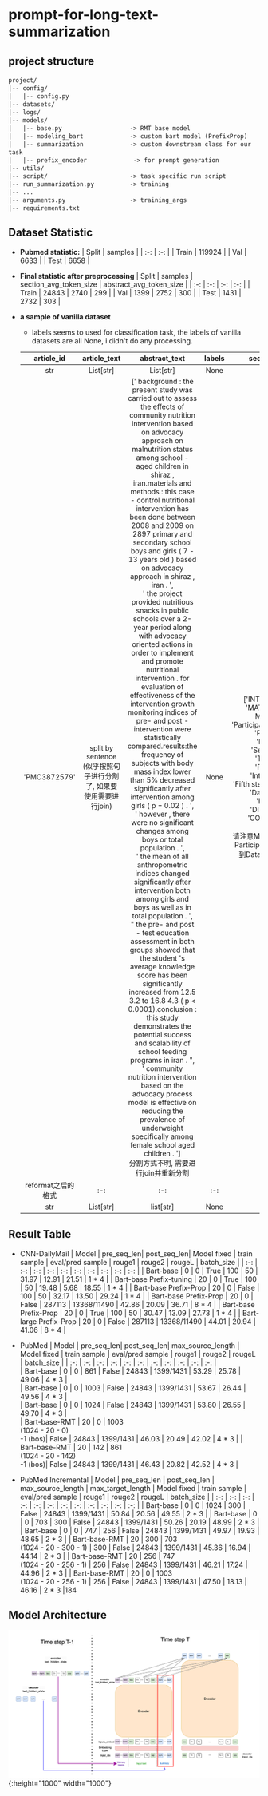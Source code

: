 # prompt-for-long-text-summarization
## project structure
```
project/
|-- config/
|   |-- config.py
|-- datasets/
|-- logs/
|-- models/
|   |-- base.py                   -> RMT base model
|   |-- modeling_bart             -> custom bart model (PrefixProp) 
|   |-- summarization             -> custom downstream class for our task
|   |-- prefix_encoder             -> for prompt generation
|-- utils/
|-- script/                       -> task specific run script
|-- run_summarization.py          -> training
|-- ...
|-- arguments.py                  -> training_args
|-- requirements.txt              
```

## Dataset Statistic
* **Pubmed statistic:**
  | Split | samples | 
  | :-: | :-: |
  | Train | 119924 | 
  | Val | 6633 |
  | Test | 6658 |

* **Final statistic after preprocessing**
  | Split | samples | section_avg_token_size | abstract_avg_token_size |
  | :-: | :-: | :-: | :-: |
  | Train | 24843 | 2740 | 299 |
  | Val | 1399 | 2752 | 300 |
  | Test | 1431 | 2732 | 303 |

* **a sample of vanilla dataset**
  * labels seems to used for classification task, the labels of vanilla datasets are all None, i didn't do any processing.
  
  | article_id | article_text | abstract_text | labels | section_names | sections |
  | :-: | :-: | :-: | :-: | :-: | :-: |
  | str | List[str] | List[str] | None | List[str] | List[List[str]] |
  | 'PMC3872579' | split by sentence<br>(似乎按照句子进行分割了, 如果要使用需要进行join) | ['<BOS> background : the present study was carried out to assess the effects of community nutrition intervention based on advocacy approach on malnutrition status among school - aged children in shiraz , iran.materials and methods : this case - control nutritional intervention has been done between 2008 and 2009 on 2897 primary and secondary school boys and girls ( 7 - 13 years old ) based on advocacy approach in shiraz , iran . </EOS>', <br> '<BOS> the project provided nutritious snacks in public schools over a 2-year period along with advocacy oriented actions in order to implement and promote nutritional intervention . for evaluation of effectiveness of the intervention growth monitoring indices of pre- and post - intervention were statistically compared.results:the frequency of subjects with body mass index lower than 5% decreased significantly after intervention among girls ( p = 0.02 ) . </EOS>', <br> '<BOS> however , there were no significant changes among boys or total population . </EOS>', <br> '<BOS> the mean of all anthropometric indices changed significantly after intervention both among girls and boys as well as in total population . </EOS>', <br> "<BOS> the pre- and post - test education assessment in both groups showed that the student 's average knowledge score has been significantly increased from 12.5  3.2 to 16.8  4.3 ( p < 0.0001).conclusion : this study demonstrates the potential success and scalability of school feeding programs in iran . </EOS>", <br> '<BOS> community nutrition intervention based on the advocacy process model is effective on reducing the prevalence of underweight specifically among female school aged children . </EOS>'] <br> 分割方式不明, 需要进行join并重新分割 | None | ['INTRODUCTION', <br>'MATERIALS AND METHODS', <br>'Participants'Instruments', <br>'Procedure', <br>'First step', <br>'Second step', <br>'Third step', <br>'Forth step', <br>'Interventions', <br>'Fifth step (assessment)', <br>'Data analysis', <br>'RESULTS', <br>'DISCUSSION', <br>'CONCLUSION'] <br><br>请注意METHODS包含了从Participants'Instruments到Data analysis的部分 | [<br>section[seq1, seq2, ...], <br>section[seq1, seq2, ...], <br>...] |
  | reformat之后的格式 | :-: | :-: | :-: | :-: | :-: |
  | str | List[str] | list[str] | None | List[str] | List[str]|

## Result Table 
* CNN-DailyMail
    | Model | pre_seq_len| post_seq_len| Model fixed | train sample | eval/pred sample | rouge1 | rouge2 | rougeL | batch_size | 
    | :-: | :-: | :-: | :-: | :-: | :-: | :-: | :-: | :-: | :-: | 
    | Bart-base | 0 | 0 | True | 100 | 50 | 31.97 | 12.91 | 21.51 | 1 * 4 |
    | Bart-base Prefix-tuning | 20 | 0 | True | 100 | 50 | 19.48 | 5.68 | 18.55 | 1 * 4 | 
    | Bart-base Prefix-Prop | 20 | 0 | False | 100 | 50 | 32.17 | 13.50 | 29.24 | 1 * 4 | 
    | Bart-base Prefix-Prop | 20 | 0 | False | 287113 | 13368/11490 | 42.86 | 20.09 | 36.71 | 8 * 4 | 
    | Bart-base Prefix-Prop | 20 | 0 | True | 100 | 50 | 30.47 | 13.09 | 27.73 | 1 * 4 |
    | Bart-large Prefix-Prop | 20 | 0 | False | 287113 | 13368/11490 | 44.01 | 20.94 | 41.06 | 8 * 4 | 

* PubMed
    | Model | pre_seq_len| post_seq_len| max_source_length | Model fixed | train sample | eval/pred sample | rouge1 | rouge2 | rougeL | batch_size | 
    | :-: | :-: | :-: | :-: | :-: | :-: | :-: | :-: | :-: | :-: | :-: |  
    | Bart-base | 0 | 0 | 861 | False | 24843 | 1399/1431 | 53.29 | 25.78 | 49.06 | 4 * 3 |     
    | Bart-base | 0 | 0 | 1003 | False | 24843 | 1399/1431 | 53.67 | 26.44 | 49.56 | 4 * 3 |  
    | Bart-base | 0 | 0 | 1024 | False | 24843 | 1399/1431 | 53.80 | 26.55 | 49.70 | 4 * 3 |   
    | Bart-base-RMT | 20 | 0 | 1003 <br>(1024 - 20 - 0) <br> -1 (bos)| False | 24843 | 1399/1431 | 46.03 | 20.49 | 42.02 | 4 * 3 |
    | Bart-base-RMT | 20 | 142 | 861 <br>(1024 - 20 - 142) <br> -1 (bos)| False | 24843 | 1399/1431 | 46.43 | 20.82 | 42.52 | 4 * 3 |

* PubMed Incremental
    | Model | pre_seq_len | post_seq_len | max_source_length | max_target_length | Model fixed | train sample | eval/pred sample | rouge1 | rouge2 | rougeL | batch_size | 
    | :-: | :-: | :-: | :-: | :-: | :-: | :-: | :-: | :-: | :-: | :-: | :-: | 
    | Bart-base | 0 | 0 | 1024 | 300 | False | 24843 | 1399/1431 | 50.84 | 20.56 | 49.55 | 2 * 3 | 
    | Bart-base | 0 | 0 | 703 | 300 | False | 24843 | 1399/1431 | 50.26 | 20.19 | 48.99 | 2 * 3 | 
    | Bart-base | 0 | 0 | 747 | 256 | False | 24843 | 1399/1431 | 49.97 | 19.93 | 48.65 | 2 * 3 | 
    | Bart-base-RMT | 20 | 300 | 703<br>(1024 - 20 - 300 - 1) | 300 | False | 24843 | 1399/1431 | 45.36 | 16.94 | 44.14 | 2 * 3 | 
    | Bart-base-RMT | 20 | 256 | 747<br>(1024 - 20 - 256 - 1) | 256 | False | 24843 | 1399/1431 | 46.21 | 17.24 | 44.96 | 2 * 3 |
    | Bart-base-RMT | 20 | 0 | 1003<br>(1024 - 20 - 256 - 1) | 256 | False | 24843 | 1399/1431 | 47.50 | 18.13 | 46.16 | 2 * 3 |184

## Model Architecture
![Alt text](image.png){:height="1000" width="1000"}